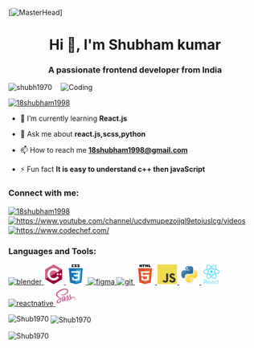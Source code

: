 [![MasterHead](https://mir-s3-cdn-cf.behance.net/project_modules/1400/6c0f9b95746151.5e9ecde69599e.gif)]
<h1 align="center">Hi 👋, I'm Shubham kumar</h1>
<h3 align="center">A passionate frontend developer from India</h3>
<img align='right' alt="Coding" width="400" src=https://media0.giphy.com/media/RbDKaczqWovIugyJmW/giphy.gif?cid=ecf05e471wioqq6ho6w6yg5jyc4vye7q8xhvkp8h0tfgqeuc&rid=giphy.gif&ct=g>

<p align="left"> <img src="https://komarev.com/ghpvc/?username=shubh1970&label=Profile%20views&color=0e75b6&style=flat" alt="shubh1970" /> </p>

<p align="left"> <a href="https://twitter.com/18shubham1998" target="blank"><img src="https://img.shields.io/twitter/follow/18shubham1998?logo=twitter&style=for-the-badge" alt="18shubham1998" /></a> </p>

- 🌱 I’m currently learning **React.js**

- 💬 Ask me about **react.js,scss,python**

- 📫 How to reach me **18shubham1998@gmail.com**

- ⚡ Fun fact **It is easy to understand c++ then javaScript**

<h3 align="left">Connect with me:</h3>
<p align="left">
<a href="https://twitter.com/18shubham1998" target="blank"><img align="center" src="https://raw.githubusercontent.com/rahuldkjain/github-profile-readme-generator/master/src/images/icons/Social/twitter.svg" alt="18shubham1998" height="30" width="40" /></a>
<a href="https://www.youtube.com/c/https://www.youtube.com/channel/ucdvmupezojjql9etoiuslcg/videos" target="blank"><img align="center" src="https://raw.githubusercontent.com/rahuldkjain/github-profile-readme-generator/master/src/images/icons/Social/youtube.svg" alt="https://www.youtube.com/channel/ucdvmupezojjql9etoiuslcg/videos" height="30" width="40" /></a>
<a href="https://www.codechef.com/users/https://www.codechef.com/" target="blank"><img align="center" src="https://cdn.jsdelivr.net/npm/simple-icons@3.1.0/icons/codechef.svg" alt="https://www.codechef.com/" height="30" width="40" /></a>
</p>

<h3 align="left">Languages and Tools:</h3>
<p align="left"> <a href="https://www.blender.org/" target="_blank" rel="noreferrer"> <img src="https://download.blender.org/branding/community/blender_community_badge_white.svg" alt="blender" width="40" height="40"/> </a> <a href="https://www.w3schools.com/cpp/" target="_blank" rel="noreferrer"> <img src="https://raw.githubusercontent.com/devicons/devicon/master/icons/cplusplus/cplusplus-original.svg" alt="cplusplus" width="40" height="40"/> </a> <a href="https://www.w3schools.com/css/" target="_blank" rel="noreferrer"> <img src="https://raw.githubusercontent.com/devicons/devicon/master/icons/css3/css3-original-wordmark.svg" alt="css3" width="40" height="40"/> </a> <a href="https://www.figma.com/" target="_blank" rel="noreferrer"> <img src="https://www.vectorlogo.zone/logos/figma/figma-icon.svg" alt="figma" width="40" height="40"/> </a> <a href="https://git-scm.com/" target="_blank" rel="noreferrer"> <img src="https://www.vectorlogo.zone/logos/git-scm/git-scm-icon.svg" alt="git" width="40" height="40"/> </a> <a href="https://www.w3.org/html/" target="_blank" rel="noreferrer"> <img src="https://raw.githubusercontent.com/devicons/devicon/master/icons/html5/html5-original-wordmark.svg" alt="html5" width="40" height="40"/> </a> <a href="https://developer.mozilla.org/en-US/docs/Web/JavaScript" target="_blank" rel="noreferrer"> <img src="https://raw.githubusercontent.com/devicons/devicon/master/icons/javascript/javascript-original.svg" alt="javascript" width="40" height="40"/> </a> <a href="https://www.python.org" target="_blank" rel="noreferrer"> <img src="https://raw.githubusercontent.com/devicons/devicon/master/icons/python/python-original.svg" alt="python" width="40" height="40"/> </a> <a href="https://reactjs.org/" target="_blank" rel="noreferrer"> <img src="https://raw.githubusercontent.com/devicons/devicon/master/icons/react/react-original-wordmark.svg" alt="react" width="40" height="40"/> </a> <a href="https://reactnative.dev/" target="_blank" rel="noreferrer"> <img src="https://reactnative.dev/img/header_logo.svg" alt="reactnative" width="40" height="40"/> </a> <a href="https://sass-lang.com" target="_blank" rel="noreferrer"> <img src="https://raw.githubusercontent.com/devicons/devicon/master/icons/sass/sass-original.svg" alt="sass" width="40" height="40"/> </a> </p>

<p><img align="left" src="https://github-readme-stats.vercel.app/api/top-langs?username=Shub1970&show_icons=true&locale=en&layout=compact" alt="Shub1970" /></p>

<p>&nbsp;<img align="center" src="https://github-readme-stats.vercel.app/api?username=Shub1970&show_icons=true&locale=en" alt="Shub1970" /></p>

<p><img align="center" src="https://github-readme-streak-stats.herokuapp.com/?user=Shub1970&" alt="Shub1970" /></p>
